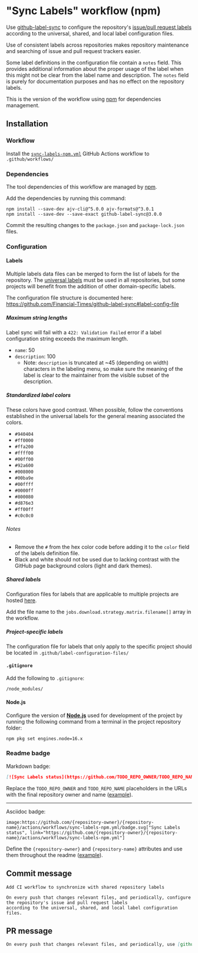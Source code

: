 # "Sync Labels" workflow (npm)

Use [github-label-sync](https://github.com/Financial-Times/github-label-sync) to configure the repository's [issue/pull request labels](https://docs.github.com/issues/using-labels-and-milestones-to-track-work/managing-labels) according to the universal, shared, and local label configuration files.

Use of consistent labels across repositories makes repository maintenance and searching of issue and pull request trackers easier.

Some label definitions in the configuration file contain a `notes` field. This provides additional information about the proper usage of the label when this might not be clear from the label name and description. The `notes` field is purely for documentation purposes and has no effect on the repository labels.

This is the version of the workflow using [npm](https://www.npmjs.com/) for dependencies management.

## Installation

### Workflow

Install the [`sync-labels-npm.yml`](sync-labels-npm.yml) GitHub Actions workflow to `.github/workflows/`

### Dependencies

The tool dependencies of this workflow are managed by [npm](https://www.npmjs.com/).

Add the dependencies by running this command:

```text
npm install --save-dev ajv-cli@^5.0.0 ajv-formats@^3.0.1
npm install --save-dev --save-exact github-label-sync@3.0.0
```

Commit the resulting changes to the `package.json` and `package-lock.json` files.

### Configuration

#### Labels

Multiple labels data files can be merged to form the list of labels for the repository. The [universal labels](assets/sync-labels/universal.yml) must be used in all repositories, but some projects will benefit from the addition of other domain-specific labels.

The configuration file structure is documented here: https://github.com/Financial-Times/github-label-sync#label-config-file

##### Maximum string lengths

Label sync will fail with a `422: Validation Failed` error if a label configuration string exceeds the maximum length.

- `name`: 50
- `description`: 100
  - Note: `description` is truncated at ~45 (depending on width) characters in the labeling menu, so make sure the meaning of the label is clear to the maintainer from the visible subset of the description.

##### Standardized label colors

These colors have good contrast. When possible, follow the conventions established in the universal labels for the general meaning associated the colors.

- `#940404`
- `#ff0000`
- `#ffa200`
- `#ffff00`
- `#00ff00`
- `#92a600`
- `#008000`
- `#00ba9e`
- `#00ffff`
- `#0000ff`
- `#800080`
- `#d876e3`
- `#ff00ff`
- `#c0c0c0`

###### Notes

- Remove the `#` from the hex color code before adding it to the `color` field of the labels definition file.
- Black and white should not be used due to lacking contrast with the GitHub page background colors (light and dark themes).

##### Shared labels

Configuration files for labels that are applicable to multiple projects are hosted [here](assets/sync-labels).

Add the file name to the `jobs.download.strategy.matrix.filename[]` array in the workflow.

##### Project-specific labels

The configuration file for labels that only apply to the specific project should be located in `.github/label-configuration-files/`

#### `.gitignore`

Add the following to `.gitignore`:

```
/node_modules/
```

#### Node.js

Configure the version of [**Node.js**](https://nodejs.org) used for development of the project by running the following command from a terminal in the project repository folder:

```text
npm pkg set engines.node=16.x
```

### Readme badge

Markdown badge:

```markdown
[![Sync Labels status](https://github.com/TODO_REPO_OWNER/TODO_REPO_NAME/actions/workflows/sync-labels-npm.yml/badge.svg)](https://github.com/TODO_REPO_OWNER/TODO_REPO_NAME/actions/workflows/sync-labels-npm.yml)
```

Replace the `TODO_REPO_OWNER` and `TODO_REPO_NAME` placeholders in the URLs with the final repository owner and name ([example](https://raw.githubusercontent.com/arduino-libraries/ArduinoIoTCloud/master/README.md)).

---

Asciidoc badge:

```adoc
image:https://github.com/{repository-owner}/{repository-name}/actions/workflows/sync-labels-npm.yml/badge.svg["Sync Labels status", link="https://github.com/{repository-owner}/{repository-name}/actions/workflows/sync-labels-npm.yml"]
```

Define the `{repository-owner}` and `{repository-name}` attributes and use them throughout the readme ([example](https://raw.githubusercontent.com/arduino-libraries/WiFiNINA/master/README.adoc)).

## Commit message

```
Add CI workflow to synchronize with shared repository labels

On every push that changes relevant files, and periodically, configure the repository's issue and pull request labels
according to the universal, shared, and local label configuration files.
```

## PR message

```markdown
On every push that changes relevant files, and periodically, use [github-label-sync](https://github.com/Financial-Times/github-label-sync) to configure the repository's issue/PR labels according to the universal, shared, and local label configuration files.
```
